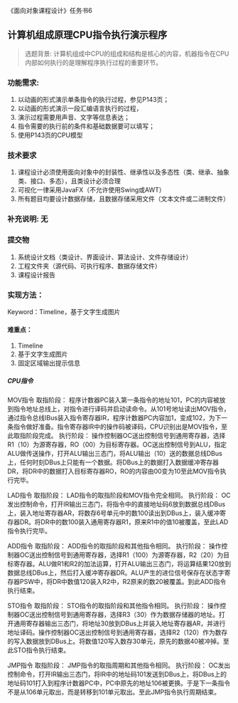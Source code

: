 《面向对象课程设计》任务书6
## 计算机组成原理CPU指令执行演示程序      
> 选题背景: 计算机组成中CPU的组成和结构是核心的内容，机器指令在CPU内部如何执行的是理解程序执行过程的重要环节。

### 功能需求:	
1. 以动画的形式演示单条指令的执行过程，参见P143页；
2. 以动画的形式演示一段汇编语言执行的过程，
3. 演示过程需要用声音、文字等信息表达；
4. 指令需要的执行前的条件和基础数据要可以填写；
5. 使用P143页的CPU模型
### 技术要求	
1. 课程设计必须使用面向对象中的封装性、继承性以及多态性（类、继承、抽象类、接口、多态），且类设计必须合理
2. 可视化一律采用JavaFX（不允许使用Swing或AWT）
3. 所有题目均要设计数据存储，且数据存储采用文件（文本文件或二进制文件）
### 补充说明:	无
### 提交物
1. 系统设计文档（类设计、界面设计、算法设计、文件存储设计）
2. 工程文件夹（源代码、可执行程序、数据存储文件）
3. 课程设计报告
### 实现方法：
Keyword：Timeline，基于文字生成图片
#### 难重点：
1.	Timeline
2.	基于文字生成图片
3.	固定区域输出提示信息

##### CPU指令
MOV指令
  取指阶段：
    程序计数器PC装入第一条指令的地址101，PC的内容被放到指令地址总线上，对指令进行译码并启动读命令。从101号地址读出MOV指令，通过指令总线IBus装入指令寄存器IR，程序计数器PC内容加1，变成102，为下一条指令做好准备。指令寄存器IR中的操作码被译码，CPU识别出是MOV指令，至此取指阶段完成。
  执行阶段：
    操作控制器OC送出控制信号到通用寄存器，选择R1（10）为源寄存器，RO（00）为目标寄存器。OC送出控制信号到ALU，指定ALU做传送操作，打开ALU输出三态门，将ALU输出（10）送的数据总线DBus上，任何时刻DBus上只能有一个数据。将DBus上的数据打入数据缓冲寄存器DR，将DR中的数据打入目标寄存器RO，RO的内容由00变为10至此MOV指令执行完毕。

LAD指令
  取指阶段：
    LAD指令的取指阶段和MOV指令完全相同。
  执行阶段：
    OC发出控制命令，打开IR输出三态门，将指令中的直接地址码6放到数据总线DBus上，装入地址寄存器AR，将数存6号单元中的数100读出到DBus上，装入缓冲寄存器DR。将DR中的数100装入通用寄存器R1，原来R1中的值10被覆盖，至此LAD指令执行完毕。

ADD指令
  取指阶段：
    ADD指令的取指阶段和其他指令相同。
  执行阶段：
    操作控制器OC送出控制信号到通用寄存器，选择R1（100）为源寄存器，R2（20）为目标寄存器。ALU做R1和R2的加法运算，打开ALU输出三态门，将运算结果120放到数据总线DBus上，然后打入缓冲寄存器DR。ALU产生的进位信号保存在状态字寄存器PSW中，将DR中数值120装入R2中，R2原来的数20被覆盖。到此ADD指令执行结束。

STO指令
  取指阶段：
        STO指令的取指阶段和其他指令相同。
  执行阶段：
        操作控制器OC送出控制信号到通用寄存器，选择R3（30）作为数据存储器的地址。打开通用寄存器输出三态门，将地址30放到DBus上并装入地址寄存器AR，并进行地址译码。操作控制器OC送出控制信号到通用寄存器，选择R2（120）作为数存的写入数据放到DBus上。将数值120写入数存30单元，原先的数据40被冲掉。至此STO指令执行结束。

JMP指令
    取指阶段：
        JMP指令的取指周期和其他指令相同。
    执行阶段：
        OC发出控制命令，打开IR输出三态门，将IR中的地址码101发送到DBus上，将DBus上的地址码101打入到程序计数器PC中，PC中原先的地址106被更换。于是下一条指令不是从106单元取出，而是转移到101单元取出。至此JMP指令执行周期结束。